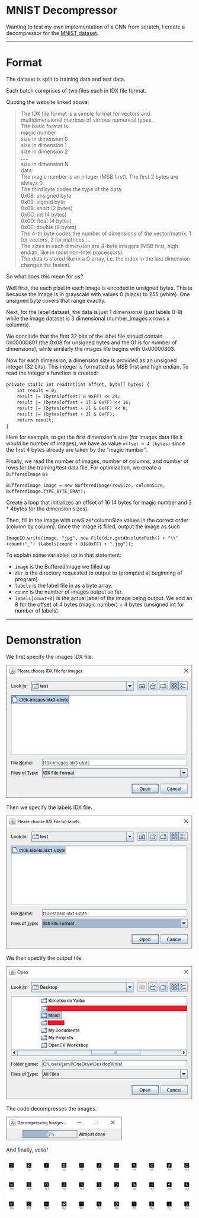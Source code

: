 # MNIST Decompressor

Wanting to test my own implementation of a CNN from scratch, I create a decompressor for the [MNIST dataset](http://yann.lecun.com/exdb/mnist/).

---
# Format

The dataset is split to training data and test data.

Each batch comprises of two files each in IDX file format.

Quoting the website linked above:

> The IDX file format is a simple format for vectors and multidimensional matrices of various numerical types.<br/>
The basic format is<br/>
magic number<br/>
size in dimension 0<br/>
size in dimension 1<br/>
size in dimension 2<br/>
.....<br/>
size in dimension N<br/>
data<br/>
The magic number is an integer (MSB first). The first 2 bytes are always 0. <br/>
The third byte codes the type of the data: <br/>
0x08: unsigned byte <br/>
0x09: signed byte <br/>
0x0B: short (2 bytes) <br/>
0x0C: int (4 bytes) <br/>
0x0D: float (4 bytes) <br/>
0x0E: double (8 bytes) <br/>
The 4-th byte codes the number of dimensions of the vector/matrix: 1 for vectors, 2 for matrices.... <br/>
The sizes in each dimension are 4-byte integers (MSB first, high endian, like in most non-Intel processors). <br/>
The data is stored like in a C array, i.e. the index in the last dimension changes the fastest. 

So what does this mean for us?

Well first, the each pixel in each image is encoded in unsigned bytes. This is because the image is in grayscale with values 0 (black) to 255 (white). One unsigned byte covers that range exactly.

Next, for the label dataset, the data is just 1 dimensional (just labels 0-9) while the image dataset is 3 dimensional (number_images x rows x columns).

We conclude that the first 32 bits of the label file should contain 0x00000801 (the 0x08 for unsigned bytes and the 01 is for number of dimensions), while similarly the images file begins with 0x00000803.

Now for each dimension, a dimension size is provided as an unsigned integer (32 bits). This integer is formatted as MSB first and high endian. To read the integer a function is created:

    private static int readInt(int offset, byte[] bytes) {
		int result = 0;
		result |= (bytes[offset] & 0xFF) << 24;
		result |= (bytes[offset + 1] & 0xFF) << 16;
		result |= (bytes[offset + 2] & 0xFF) << 8;
		result |= (bytes[offset + 3] & 0xFF);
		return result;
	}
Here for example, to get the first dimension's size (for images data file it would be number of images), we have as value ```offset = 4 (bytes)``` since the first 4 bytes already are taken by the "magic number".

Finally, we read the number of images, number of columns, and number of rows for the training/test data file.
For optimization, we create a ``BufferedImage`` as
    
    BufferedImage image = new BufferedImage(rowSize, columnSize, BufferedImage.TYPE_BYTE_GRAY);
Create a loop that initializes an offset of 16 (4 bytes for magic number and 3 * 4bytes for the dimension sizes).

Then, fill in the image with rowSize*columnSize values in the correct order (column by column). Once the image is filled, output the image as such

    ImageIO.write(image, "jpg", new File(dir.getAbsolutePath() + "\\" +count+"_"+ (labels[count + 8]&0xFF) + ".jpg"));
    
To explain some variables up in that statement:
- ``image`` is the BufferedImage we filled up
- ``dir`` is the directory requested to output to (prompted at beginning of program)
- ``labels`` is the label file in as a byte array.
- ``count`` is the number of images output so far.
- ``labels[count+8]`` is the actual label of the image being output. We add an 8 for the offset of 4 bytes (magic number) + 4 bytes (unsigned int for number of labels).
---
# Demonstration
We first specify the images IDX file.

![image](./images/image.PNG)

Then we specify the labels IDX file.

![label](./images/label.PNG)

We then specify the output file.

![output](./images/output.PNG)

The code decompresses the images.

![processing](./images/processing.PNG)

And finally, *voila!*

![final](./images/final.PNG)

